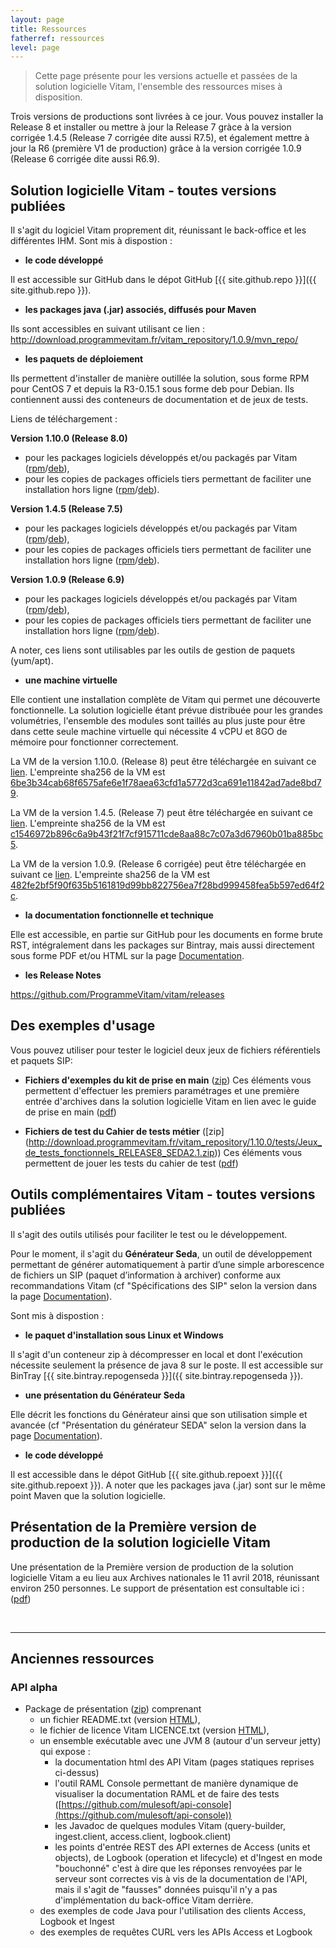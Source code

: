 ```yaml
---
layout: page
title: Ressources
fatherref: ressources
level: page
---
```


> Cette page présente pour les versions actuelle et passées de la solution logicielle Vitam, l'ensemble des ressources mises à disposition. 

Trois versions de productions sont livrées à ce jour. Vous pouvez installer la Release 8 et installer ou mettre à jour la Release 7 gràce à la version corrigée 1.4.5 (Release 7 corrigée dite aussi R7.5), et également mettre à jour la R6 (première V1 de production) grâce à la version corrigée 1.0.9 (Release 6 corrigée dite aussi R6.9). 


## Solution logicielle Vitam - toutes versions publiées

Il s'agit du logiciel Vitam proprement dit, réunissant le back-office et les différentes IHM. Sont mis à dispostion :

* **le code développé**

Il est accessible sur GitHub dans le dépot GitHub [{{ site.github.repo }}]({{ site.github.repo }}).

* **les packages java (.jar) associés, diffusés pour Maven**

Ils sont accessibles en suivant utilisant ce lien : http://download.programmevitam.fr/vitam_repository/1.0.9/mvn_repo/

* **les paquets de déploiement** 

Ils permettent d'installer de manière outillée la solution, sous forme RPM pour CentOS 7 et depuis la R3-0.15.1 sous forme deb pour Debian. Ils contiennent aussi des conteneurs de documentation et de jeux de tests. 


Liens de téléchargement :

**Version 1.10.0 (Release 8.0)** 
  - pour les packages logiciels développés et/ou packagés par Vitam ([rpm](http://download.programmevitam.fr/vitam_repository/1.10.0-1/rpm/vitam-product/)/[deb](http://download.programmevitam.fr/vitam_repository/1.10.0-1/deb/vitam-product/)),
  - pour les copies de packages officiels tiers permettant de faciliter une installation hors ligne ([rpm]( http://download.programmevitam.fr/vitam_repository/1.10.0-1/rpm/vitam-external/)/[deb](http://download.programmevitam.fr/vitam_repository/1.10.0-1/deb/vitam-external/)).

**Version 1.4.5 (Release 7.5)**
  - pour les packages logiciels développés et/ou packagés par Vitam ([rpm](http://download.programmevitam.fr/vitam_repository/1.4.5/rpm/vitam-product/)/[deb](http://download.programmevitam.fr/vitam_repository/1.4.5/deb/vitam-product/)),
  - pour les copies de packages officiels tiers permettant de faciliter une installation hors ligne ([rpm](http://download.programmevitam.fr/vitam_repository/1.4.5/rpm/vitam-external/)/[deb](http://download.programmevitam.fr/vitam_repository/1.4.5/deb/vitam-product/)).


**Version 1.0.9 (Release 6.9)**
  - pour les packages logiciels développés et/ou packagés par Vitam ([rpm](http://download.programmevitam.fr/vitam_repository/1.0.9/rpm/vitam-product/)/[deb](http://download.programmevitam.fr/vitam_repository/1.0.9/deb/vitam-product/)),
  - pour les copies de packages officiels tiers permettant de faciliter une installation hors ligne ([rpm](http://download.programmevitam.fr/vitam_repository/1.0.9/rpm/vitam-external/)/[deb](http://download.programmevitam.fr/vitam_repository/1.0.9/rpm/vitam-external/)).

  
A noter, ces liens sont utilisables par les outils de gestion de paquets (yum/apt).

* **une machine virtuelle**

Elle contient une installation complète de Vitam qui permet une découverte fonctionnelle. 
La solution logicielle étant prévue distribuée pour les grandes volumétries, l'ensemble des modules sont taillés au plus juste pour être dans cette seule machine virtuelle qui nécessite 4 vCPU et 8GO de mémoire pour fonctionner correctement.

La VM de la version 1.10.0. (Release 8) peut être téléchargée en suivant ce [lien](http://download.programmevitam.fr/vitam_repository/1.10.0-1/VM/demo_vitam_1.10.0-1.ova).
L'empreinte sha256 de la VM est [6be3b34cab68f6575afe6e1f78aea63cfd1a5772d3ca691e11842ad7ade8bd79](http://download.programmevitam.fr/vitam_repository/1.10.0-1/VM/demo_vitam_1.10.0-1.sha256).

La VM de la version 1.4.5. (Release 7) peut être téléchargée en suivant ce [lien](http://download.programmevitam.fr/vitam_repository/1.4.5/VM/demo_vitam_1.4.5-1.ova).
L'empreinte sha256 de la VM est [c1546972b896c6a9b43f21f7cf915711cde8aa88c7c07a3d67960b01ba885bc5](http://download.programmevitam.fr/vitam_repository/1.4.5/VM/demo_vitam_1.4.5-1.sha256).

La VM de la version 1.0.9. (Release 6 corrigée) peut être téléchargée en suivant ce [lien](http://download.programmevitam.fr/vitam_repository/1.0.9/VM/demo_vitam_1.0.9-1.ova).
L'empreinte sha256 de la VM est [482fe2bf5f90f635b5161819d99bb822756ea7f28bd999458fea5b597ed64f2c](http://download.programmevitam.fr/vitam_repository/1.0.9/VM/demo_vitam_1.0.9-1.sha256).


* **la documentation fonctionnelle et technique**

Elle est accessible, en partie  sur GitHub pour les documents en forme brute RST, intégralement dans les packages sur Bintray, mais aussi directement sous forme PDF et/ou HTML sur la page [Documentation](/pages/documentation).

* **les Release Notes**

<https://github.com/ProgrammeVitam/vitam/releases>


## Des exemples d'usage

Vous pouvez utiliser pour tester le logiciel deux jeux de fichiers référentiels et paquets SIP:

* **Fichiers d'exemples du kit de prise en main** 
([zip](http://download.programmevitam.fr/vitam_repository/1.10.0/tests/Jeu_de_tests_Guide_de_prise_en_main_R8.zip)) Ces éléments vous permettent d'effectuer les premiers paramétrages et une première entrée d'archives dans la solution logicielle Vitam en lien avec le guide de prise en main ([pdf](/ressources/DocCourante/autres/fonctionnel/VITAM_Guide_de_prise_en_main.pdf))

* **Fichiers de test du Cahier de tests métier** ([zip] (http://download.programmevitam.fr/vitam_repository/1.10.0/tests/Jeux_de_tests_fonctionnels_RELEASE8_SEDA2.1.zip)) Ces éléments vous permettent de jouer les tests du cahier de test ([pdf](/ressources/DocCourante/autres/fonctionnel/VITAM_Cahier_de_tests_metiers.pdf))


## Outils complémentaires Vitam - toutes versions publiées

Il s'agit des outils utilisés pour faciliter le test ou le développement. 

Pour le moment, il s'agit du **Générateur Seda**, un outil de développement permettant
de générer automatiquement à partir d’une simple arborescence de fichiers un SIP
(paquet d’information à archiver) conforme aux recommandations Vitam (cf "Spécifications des SIP" selon la version dans la page [Documentation](/pages/documentation)).

Sont mis à dispostion :

* **le paquet d'installation sous Linux et Windows**

Il s'agit d'un conteneur zip à décompresser en local et dont l'exécution 
nécessite seulement la présence de java 8 sur le poste.
Il est accessible sur BinTray [{{ site.bintray.repogenseda }}]({{ site.bintray.repogenseda }}).

* **une présentation du Générateur Seda**

Elle décrit les fonctions du Générateur ainsi que son utilisation simple et avancée
(cf "Présentation du générateur SEDA" selon la version dans la page [Documentation](/pages/documentation)).

* **le code développé**

Il est accessible dans le dépot GitHub [{{ site.github.repoext }}]({{ site.github.repoext }}). A noter que les packages java (.jar) sont sur le même point Maven que la solution logicielle.

## Présentation de la Première version de production de la solution logicielle Vitam

Une présentation de la Première version de production de la solution logicielle Vitam a eu lieu aux Archives nationales le 11 avril 2018, réunissant environ 250 personnes. Le support de présentation est consultable ici : ([pdf](/ressources/Doc1.0.0/autres/fonctionnel/20180411_présentation_vitam_V5.0_publication.pdf))


<br>
<hr/>

## Anciennes ressources

### API alpha

* Package de présentation ([zip](/ressources/API-Alpha/Vitam-API-Alpha-07-2016.zip)) comprenant
	* un fichier README.txt (version [HTML](/ressources/API-Alpha/Readme)),
	* le fichier de licence Vitam LICENCE.txt (version [HTML](/ressources/API-Alpha/LICENCE)),
	* un ensemble exécutable avec une JVM 8 (autour d'un serveur jetty) qui expose :
		* la documentation html des API Vitam (pages statiques reprises ci-dessus)
		* l'outil RAML Console permettant de manière dynamique de visualiser la documentation RAML et de faire des tests ([https://github.com/mulesoft/api-console](https://github.com/mulesoft/api-console))
		* les Javadoc de quelques modules Vitam (query-builder, ingest.client, access.client, logbook.client)
		* les points d'entrée REST des API externes de Access (units et objects), de Logbook (operation et lifecycle) et d'Ingest en mode "bouchonné" c'est à dire que les réponses renvoyées par le serveur sont correctes vis à vis de la documentation de l'API, mais il s'agit de "fausses" données puisqu'il n'y a pas d'implémentation du back-office Vitam derrière.
	* des exemples de code Java pour l'utilisation des clients Access, Logbook et Ingest
	* des exemples de requêtes CURL vers les APIs Access et Logbook
